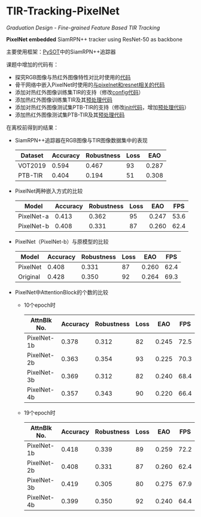 # TIR-Tracking-PixelNet
*Graduation Design - Fine-grained Feature Based TIR Tracking*

**PixelNet embedded** SiamRPN++ tracker using ResNet-50 as backbone

主要使用框架：[PySOT](https://github.com/STVIR/pysot)中的SiamRPN++追踪器

课题中增加的代码有：
 - 探究RGB图像与热红外图像特性对比时使用的[代码](https://github.com/HanlynnKe/TIR-Tracking/tree/master/paper-steps)
 - 骨干网络中嵌入PixelNet时使用的[与pixelnet和resnet相关的代码](https://github.com/HanlynnKe/TIR-Tracking/tree/master/pysot/pysot/models/backbone)
 - 添加对热红外图像训练集TIR的支持（修改[config代码](https://github.com/HanlynnKe/TIR-Tracking/blob/master/pysot/pysot/core/config.py)）
 - 添加热红外图像训练集TIR及其[预处理代码](https://github.com/HanlynnKe/TIR-Tracking/tree/master/pysot/training_dataset/tir)
 - 添加对热红外图像测试集PTB-TIR的支持（修改[init代码](https://github.com/HanlynnKe/TIR-Tracking/blob/master/pysot/toolkit/datasets/__init__.py)，增加[预处理代码](https://github.com/HanlynnKe/TIR-Tracking/blob/master/pysot/toolkit/datasets/ptbtir.py)）
 - 添加热红外图像测试集PTB-TIR及其[预处理代码](https://github.com/HanlynnKe/TIR-Tracking/tree/master/pysot/testing_dataset/PTBTIR)

在离校前得到的结果：

 - SiamRPN++追踪器在RGB图像与TIR图像数据集中的表现
 
   Dataset | Accuracy | Robustness | Loss |  EAO
   --------|----------|------------|------|-------
   VOT2019 |  0.594   |    0.467   |  93  | 0.287
   PTB-TIR |  0.404   |    0.194   |  51  | 0.308
   
 - PixelNet两种嵌入方式的比较
 
      Model   | Accuracy | Robustness | Loss |  EAO  |  FPS
   -----------|----------|------------|------|-------|-------
   PixelNet-a |  0.413   |    0.362   |  95  | 0.247 |  53.6
   PixelNet-b |  0.408   |    0.331   |  87  | 0.260 |  62.4
   
 - PixelNet（PixelNet-b）与原模型的比较
 
     Model  | Accuracy | Robustness | Loss |  EAO  |  FPS
   ---------|----------|------------|------|-------|-------
   PixelNet |  0.408   |    0.331   |  87  | 0.260 |  62.4
   Original |  0.428   |    0.350   |  92  | 0.264 |  69.3
   
 - PixelNet中AttentionBlock的个数的比较
   - 10个epoch时
   
        AttnBlk No. | Accuracy | Robustness | Loss |  EAO  |  FPS
        ------------|----------|------------|------|-------|-------
        PixelNet-1b |  0.378   |    0.312   |  82  | 0.245 |  72.5
        PixelNet-2b |  0.363   |    0.354   |  93  | 0.225 |  70.3
        PixelNet-3b |  0.369   |    0.312   |  82  | 0.240 |  68.4
        PixelNet-4b |  0.357   |    0.343   |  90  | 0.220 |  66.4
     
   - 19个epoch时
   
        AttnBlk No. | Accuracy | Robustness | Loss |  EAO  |  FPS
        ------------|----------|------------|------|-------|-------
        PixelNet-1b |  0.418   |    0.339   |  89  | 0.259 |  72.2
        PixelNet-2b |  0.408   |    0.331   |  87  | 0.260 |  62.4
        PixelNet-3b |  0.419   |    0.305   |  80  | 0.275 |  67.9
        PixelNet-4b |  0.399   |    0.350   |  92  | 0.240 |  64.4
 
